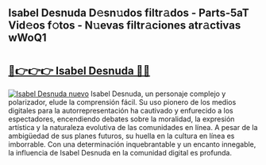 ## Isabel Desnuda D𝚎sn𝚞dos filtr𝚊dos - Parts-5aT Vid𝚎os f𝚘tos - N𝚞evas filtr𝚊ciones atr𝚊ctivas wWoQ1

# <h2><a href="http://mb9lmer.tromn.icu/?c=Isabel+Desnuda">🔗👉👉👉 Isabel Desnuda 🔗🔗</a></h2>

[![Isabel Desnuda nuevo](https://i.imgur.com/pEAQMta.gif)](http://mb9lmer.tromn.icu/?c=Isabel+Desnuda)
Isabel Desnuda, un personaje complejo y polarizador, elude la comprensión fácil. Su uso pionero de los medios digitales para la autorrepresentación ha cautivado y enfurecido a los espectadores, encendiendo debates sobre la moralidad, la expresión artística y la naturaleza evolutiva de las comunidades en línea. A pesar de la ambigüedad de sus planes futuros, su huella en la cultura en línea es imborrable. Con una determinación inquebrantable y un encanto innegable, la influencia de Isabel Desnuda en la comunidad digital es profunda.
